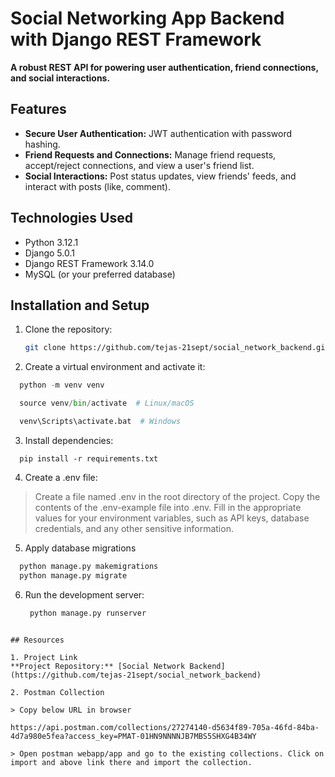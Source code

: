 # Social Networking App Backend with Django REST Framework

**A robust REST API for powering user authentication, friend connections, and social interactions.**

## Features

- **Secure User Authentication:** JWT authentication with password hashing.
- **Friend Requests and Connections:** Manage friend requests, accept/reject connections, and view a user's friend list.
- **Social Interactions:** Post status updates, view friends' feeds, and interact with posts (like, comment).

## Technologies Used

- Python 3.12.1
- Django 5.0.1
- Django REST Framework 3.14.0
- MySQL (or your preferred database)

## Installation and Setup

1. Clone the repository:

   ```bash
   git clone https://github.com/tejas-21sept/social_network_backend.git
   
2. Create a virtual environment and activate it:

  ```python
    python -m venv venv

    source venv/bin/activate  # Linux/macOS

    venv\Scripts\activate.bat  # Windows 

  ```

3. Install dependencies:

  ```pip
    pip install -r requirements.txt

  ```

4. Create a .env file:

  > Create a file named .env in the root directory of the project.
  > Copy the contents of the .env-example file into .env.
  > Fill in the appropriate values for your environment variables, such as API keys, database credentials, and any other sensitive information.

5. Apply database migrations
   
  ```python 
    python manage.py makemigrations
    python manage.py migrate

  ```

6. Run the development server:

   ```python
    python manage.py runserver

  ```

## Resources

1. Project Link
  **Project Repository:** [Social Network Backend](https://github.com/tejas-21sept/social_network_backend)

2. Postman Collection
   
  > Copy below URL in browser 
  
  https://api.postman.com/collections/27274140-d5634f89-705a-46fd-84ba-4d7a980e5fea?access_key=PMAT-01HN9NNNNJB7MBS5SHXG4B34WY

  > Open postman webapp/app and go to the existing collections. Click on import and above link there and import the collection.
